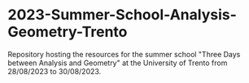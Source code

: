 # 2023-Summer-School-Analysis-Geometry-Trento
Repository hosting the resources for the summer school "Three Days between Analysis and Geometry" at the University of Trento from 28/08/2023 to 30/08/2023.
